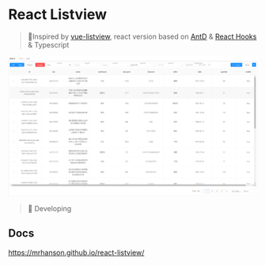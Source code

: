 # React Listview

> 🤔Inspired by [vue-listview](https://github.com/laomao800/vue-listview), react version based on [AntD](https://github.com/ant-design/ant-design/) & [React Hooks](https://reactjs.org/docs/hooks-intro.html) & Typescript

![demo-pic](./website/static/img/demo-pic.PNG)

> :construction: Developing

## Docs

https://mrhanson.github.io/react-listview/
